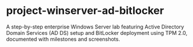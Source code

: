 # project-winserver-ad-bitlocker
A step-by-step enterprise Windows Server lab featuring Active Directory Domain Services (AD DS) setup and BitLocker deployment using TPM 2.0, documented with milestones and screenshots.

